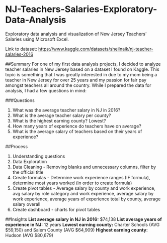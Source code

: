 # NJ-Teachers-Salaries-Exploratory-Data-Analysis
Exploratory data analysis and visualization of New Jersey Teachers' Salaries using Microsoft Excel. 


Link to dataset: https://www.kaggle.com/datasets/sheilnaik/nj-teacher-salaries-2016

##Summary
For one of my first data analysis projects, I decided to analyze teacher salaries in New Jersey based on a dataset I found on Kaggle. This topic is something that I was greatly interested in due to my mom being a teacher in New Jersey for over 25 years and my passion for fair pay amongst teachers all around the country. While I prepared the data for analysis, I had a few questions in mind:

###Questions
1. What was the average teacher salary in NJ in 2016?
2. What is the average teacher salary per county?
3. What is the highest earning county? Lowest?
4. How many years of experience do teachers have on average?
5. What is the average salary of teachers based on their years of experience? 

##Process
1. Understanding questions
2. Data Exploration
3. Data Cleaning - Removing blanks and unnecessary columns, filter by the official title
4. Create formulas - Determine work experience ranges (IF formula), determine most years worked (in order to create formula)
5. Create pivot tables - Average salary by county and work experience, avg salary by role category and work experience, average salary by work experience, average years of experience total by county, average salary overall
6. Create dashboard - charts for pivot tables

##Insights
**List average salary in NJ in 2016:** $74,138
**List average years of experience in NJ:** 12 years
**Lowest earning county:** Charter Schools (AVG $59,150) and Salem County (AVG $64,909)
**Highest earning county:** Hudson (AVG $80,679)

